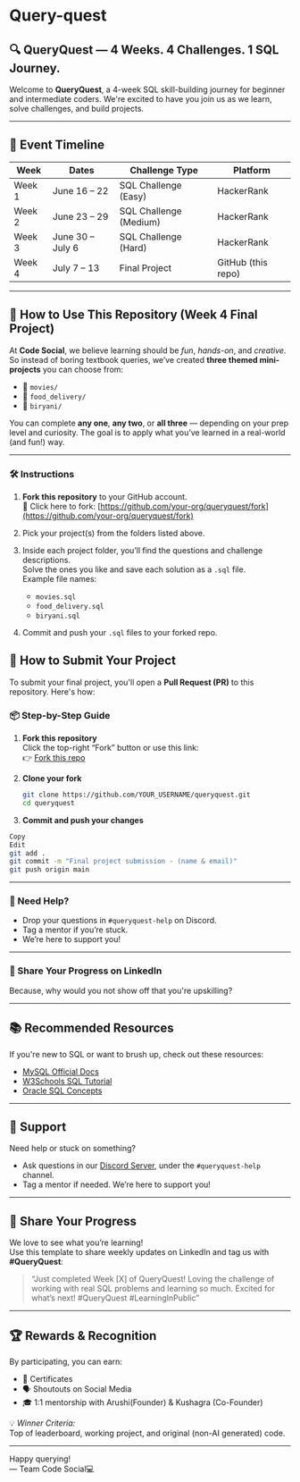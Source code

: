 # Query-quest

## 🔍 QueryQuest — 4 Weeks. 4 Challenges. 1 SQL Journey.

Welcome to **QueryQuest**, a 4-week SQL skill-building journey for beginner and intermediate coders. We're excited to have you join us as we learn, solve challenges, and build projects.

---

## 📅 Event Timeline

| Week | Dates | Challenge Type | Platform |
|------|--------|----------------|----------|
| Week 1 | June 16 – 22 | SQL Challenge (Easy) | HackerRank |
| Week 2 | June 23 – 29 | SQL Challenge (Medium) | HackerRank |
| Week 3 | June 30 – July 6 | SQL Challenge (Hard) | HackerRank |
| Week 4 | July 7 – 13 | Final Project | GitHub (this repo) |

---

## 📁 How to Use This Repository (Week 4 Final Project)

At **Code Social**, we believe learning should be *fun*, *hands-on*, and *creative*. So instead of boring textbook queries, we’ve created **three themed mini-projects** you can choose from:

- 🍿 `movies/`
- 🍔 `food_delivery/`
- 🍛 `biryani/`

You can complete **any one**, **any two**, or **all three** — depending on your prep level and curiosity. The goal is to apply what you’ve learned in a real-world (and fun!) way.

---

### 🛠️ Instructions

1. **Fork this repository** to your GitHub account.  
   📎 Click here to fork: [https://github.com/your-org/queryquest/fork](https://github.com/your-org/queryquest/fork)

2. Pick your project(s) from the folders listed above.

3. Inside each project folder, you’ll find the questions and challenge descriptions.  
   Solve the ones you like and save each solution as a `.sql` file.  
   Example file names:
   - `movies.sql`
   - `food_delivery.sql`
   - `biryani.sql`

4. Commit and push your `.sql` files to your forked repo.

## 🚀 How to Submit Your Project 

To submit your final project, you'll open a **Pull Request (PR)** to this repository. Here's how:

### 📦 Step-by-Step Guide

1. **Fork this repository**  
   Click the top-right “Fork” button or use this link:  
   👉 [Fork this repo](https://github.com/YOUR_ORG/queryquest/fork)

2. **Clone your fork**  
   ```bash
   git clone https://github.com/YOUR_USERNAME/queryquest.git
   cd queryquest

3. **Commit and push your changes**

```bash
Copy
Edit
git add .
git commit -m "Final project submission - (name & email)"
git push origin main
```

---

### 💬 Need Help?

- Drop your questions in `#queryquest-help` on Discord.
- Tag a mentor if you’re stuck.
- We’re here to support you!

---

### 🏁 Share Your Progress on LinkedIn

Because, why would you not show off that you're upskilling?

---

## 📚 Recommended Resources

If you're new to SQL or want to brush up, check out these resources:

- [MySQL Official Docs](https://dev.mysql.com/doc/)
- [W3Schools SQL Tutorial](https://www.w3schools.com/sql/)
- [Oracle SQL Concepts](https://docs.oracle.com/en/database/oracle/oracle-database/23/cncpt/sql.html)

---

## 💬 Support

Need help or stuck on something?

- Ask questions in our [Discord Server](https://discord.gg/MSTNyRSPYW), under the `#queryquest-help` channel.
- Tag a mentor if needed. We’re here to support you!

---

## 📢 Share Your Progress

We love to see what you’re learning!  
Use this template to share weekly updates on LinkedIn and tag us with **#QueryQuest**:

> “Just completed Week [X] of QueryQuest! Loving the challenge of working with real SQL problems and learning so much. Excited for what’s next! #QueryQuest #LearningInPublic”

---

## 🏆 Rewards & Recognition

By participating, you can earn:
- 📜 Certificates
- 🗣️ Shoutouts on Social Media
- 🎓 1:1 mentorship with Arushi(Founder) & Kushagra (Co-Founder)

💡 *Winner Criteria:*  
Top of leaderboard, working project, and original (non-AI generated) code.

---

Happy querying!  
— Team Code Social💻 

